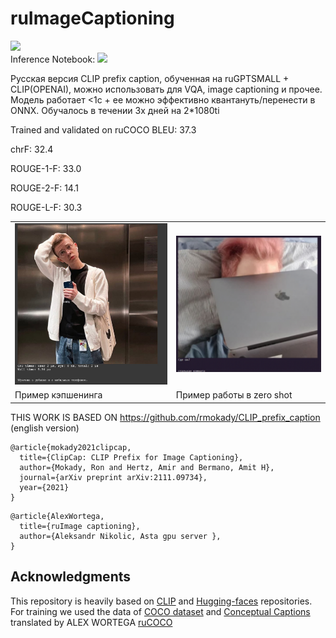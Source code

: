 # ruImageCaptioning



<a href="https://opensource.org/licenses/MIT"><img src="https://img.shields.io/badge/License-MIT-yellow.svg"></a>  
Inference Notebook: <a href="https://colab.research.google.com/drive/1tsVMWUE6_AKXiHyinCSOSRPGhbjVEyRM?usp=sharing"><img src="https://colab.research.google.com/assets/colab-badge.svg" height=20></a>  


Русская версия CLIP prefix caption, обученная на ruGPTSMALL + CLIP(OPENAI), можно использовать для VQA, image captioning и прочее. Модель работает <1c + ее можно эффективно квантануть/перенести в ONNX. Обучалось в течении 3х дней на 2*1080ti

Trained and validated on ruCOCO
BLEU:     	37.3

chrF:     	32.4

ROUGE-1-F:	33.0

ROUGE-2-F:	14.1

ROUGE-L-F:	30.3

<table>
  <tr>
    <td><img src="images/photo_2021-11-13_13-08-38.jpg" ></td>
    <td><img src="images/Снимок экрана 2022-05-20 в 15.54.33.png" ></td>
   
  </tr>
  <tr>
    <td> Пример кэпшенинга</td>
     <td>Пример работы в zero shot</td>
     
  </tr>
 </table>


THIS WORK IS BASED ON https://github.com/rmokady/CLIP_prefix_caption (english version)
```
@article{mokady2021clipcap,
  title={ClipCap: CLIP Prefix for Image Captioning},
  author={Mokady, Ron and Hertz, Amir and Bermano, Amit H},
  journal={arXiv preprint arXiv:2111.09734},
  year={2021}
}
```
```
@article{AlexWortega,
  title={ruImage captioning},
  author={Aleksandr Nikolic, Asta gpu server },
}
```

## Acknowledgments
This repository is heavily based on [CLIP](https://github.com/openai/CLIP) and [Hugging-faces](https://github.com/huggingface/transformers) repositories.
For training we used the data of [COCO dataset](https://cocodataset.org/#home)  and [Conceptual Captions](https://ai.google.com/research/ConceptualCaptions/) translated by ALEX WORTEGA [ruCOCO](https://github.com/AlexWortega/ru_COCO)  
